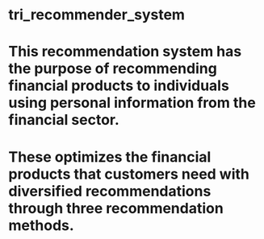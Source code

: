 # tri_recommender_system

# This recommendation system has the purpose of recommending financial products to individuals using personal information from the financial sector.
# These optimizes the financial products that customers need with diversified recommendations through three recommendation methods.
